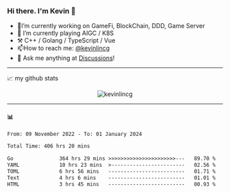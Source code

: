 ### Hi there. I'm Kevin 👋

- 🔭I’m currently working on GameFi, BlockChain, DDD, Game Server
- 🌱 I’m currently playing AIGC / K8S
-   :hammer_and_pick: C++ / Golang / TypeScript / Vue
- 📫How to reach me: [@kevinlincg](https://twitter.com/kevinlincg) 
-   :thought_balloon: Ask me anything at [Discussions](https://github.com/kevinlincg/kevinlincg/discussions/new)!

---

📈 my github stats

<p align="center"> <img src="https://github-readme-stats-ouuan.vercel.app/api?username=kevinlincg&theme=dark&show_icons=true&count_private=true" alt="kevinlincg" />

---

#### :bar_chart: 

<!--START_SECTION:waka-->

```txt
From: 09 November 2022 - To: 01 January 2024

Total Time: 406 hrs 20 mins

Go               364 hrs 29 mins >>>>>>>>>>>>>>>>>>>>>>---   89.70 %
YAML             10 hrs 23 mins  >------------------------   02.56 %
TOML             6 hrs 56 mins   -------------------------   01.71 %
Text             4 hrs 6 mins    -------------------------   01.01 %
HTML             3 hrs 45 mins   -------------------------   00.93 %
```

<!--END_SECTION:waka-->

